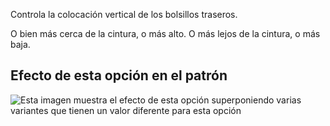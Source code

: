 Controla la colocación vertical de los bolsillos traseros.

O bien más cerca de la cintura, o más alto. O más lejos de la cintura, o más baja.

## Efecto de esta opción en el patrón

![Esta imagen muestra el efecto de esta opción superponiendo varias variantes que tienen un valor diferente para esta opción](charlie_backpocketverticalplacement_sample.svg "Efecto de esta opción en el patrón")
